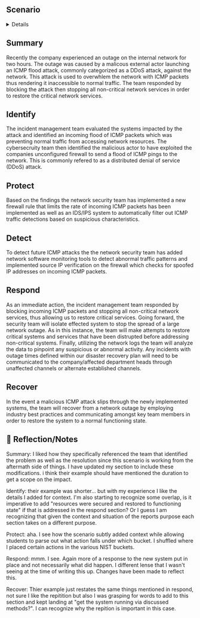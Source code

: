 
## Scenario
<details>
You are a cybersecurity analyst working for a multimedia company that offers web design services, graphic design, and social media marketing solutions to small businesses. Your organization recently experienced a DDoS attack, which compromised the internal network for two hours until it was resolved.

During the attack, your organization’s network services suddenly stopped responding due to an incoming flood of ICMP packets. Normal internal network traffic could not access any network resources. The incident management team responded by blocking incoming ICMP packets, stopping all non-critical network services offline, and restoring critical network services. 

The company’s cybersecurity team then investigated the security event. They found that a malicious actor had sent a flood of ICMP pings into the company’s network through an unconfigured firewall. This vulnerability allowed the malicious attacker to overwhelm the company’s network through a distributed denial of service (DDoS) attack. 

To address this security event, the network security team implemented: 

A new firewall rule to limit the rate of incoming ICMP packets

Source IP address verification on the firewall to check for spoofed IP addresses on incoming ICMP packets

Network monitoring software to detect abnormal traffic patterns

An IDS/IPS system to filter out some ICMP traffic based on suspicious characteristics

As a cybersecurity analyst, you are tasked with using this security event to create a plan to improve your company’s network security, following the National Institute of Standards and Technology (NIST) Cybersecurity Framework (CSF). You will use the CSF to help you navigate through the different steps of analyzing this cybersecurity incident and integrate your analysis into a general security strategy.
</details>

## Summary 
Recently the company experienced an outage on the internal network for two hours. The outage was caused by a malicous external actor launching an ICMP flood attack, commonly categorized as a DDoS attack, against the network. This attack is used to overwhlem the network with ICMP packets thus rendering it inaccessible to normal traffic. The team responded by blocking the attack then stopping all non-critical network services in order to restore the critical network services.  

## Identify
The incident management team evaluated the systems impacted by the attack and identified an incoming flood of ICMP packets which was preventing normal traffic from accessing network resources. The cybersecruity team then identified the malicious actor to have exploited the companies unconfigured firewall to send a flood of ICMP pings to the network. This is commonly refered to as a distributed denial of service (DDoS) attack.

## Protect
 Based on the findings the network security team has implemented a new firewall rule that limits the rate of incoming ICMP packets has been implemented as well as an IDS/IPS system to automatically filter out ICMP traffic detections based on suspicious characteristics.

## Detect
To detect future ICMP attacks the the network security team has added network software monitoring tools to detect abnormal traffic patterns and implemented source IP verification on the firewall which checks for spoofed IP addresses on incoming ICMP packets. 

## Respond 
As an immediate action, the incident management team responded by blocking incoming ICMP packets and stopping all non-critical network services, thus allowing us to restore critical services. Going forward, the security team will isolate effected system to stop the spread of a large network outage. As in this instance, the team will make attempts to restore critical systems and services that have been distrupted before addressing non-critical systems. Finally, utilizing the network logs the team will analyze the data to pinpoint any suspicious or abnormal activity. Any incidents with outage times defined within our disaster recovery plan will need to be communicated to the company/affected department heads through unaffected channels or alternate established channels. 

## Recover
In the event a malicious ICMP attack slips through the newly implemented systems, the team will recover from a network outage by employing industry best practices and communicating amongst key team members in order to restore the system to a normal functioning state. 


## 🤔 Reflection/Notes
Summary: I liked how they specifically referenced the team that identified the problem as well as the resolution since this scenario is working from the aftermath side of things. I have updated my section to include these modifications. i think their example should have mentioned the duration to get a scope on the impact. 

Identify: their example was shorter... but with my experience I like the details I added for context. I'm also starting to recognize some overlap, is it imperative to add "resources were secured and restored to functioning state" if that is addressed in the respond section? Or I guess I am recognizing that given the context and situation of the reports purpose each section takes on a different purpose. 

Protect: aha. I see how the scenario subtly added context while allowing students to parse out what action falls under which bucket. I shuffled where I placed certain actions in the various NIST buckets. 

Respond: mmm. I see. Again more of a response to the new system put in place and not necessarily what did happen. I different lense that I wasn't seeing at the time of writing this up. Changes have been made to reflect this. 

Recover: Thier example just restates the same things mentioned in respond, not sure I like the repitition but also I was grasping for words to add to this section and kept landing at "get the system running via discussed methods?". I can recognize why the repition is important in this case. 
